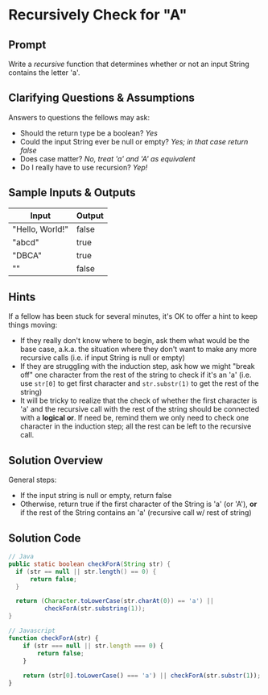 # Recursively Check for "A"


## Prompt

Write a *recursive* function that determines whether or not an input
String contains the letter 'a'.


## Clarifying Questions & Assumptions

Answers to questions the fellows may ask:
* Should the return type be a boolean? _Yes_
* Could the input String ever be null or empty? _Yes; in that case return false_
* Does case matter? _No, treat 'a' and 'A' as equivalent_
* Do I really have to use recursion? _Yep!_


## Sample Inputs & Outputs

| Input | Output |
|---|---|
| "Hello, World!" | false |
| "abcd" | true |
| "DBCA" | true |
| "" | false |


## Hints

If a fellow has been stuck for several minutes,
it's OK to offer a hint to keep things moving:
* If they really don't know where to begin, ask them what would be the base case, a.k.a. the situation where they don't want to make any more recursive calls (i.e. if input String is null or empty)
* If they are struggling with the induction step, ask how we might "break off" one character from the rest of the string to check if it's an 'a' (i.e. use `str[0]` to get first character and `str.substr(1)` to get the rest of the string)
* It will be tricky to realize that the check of whether the first character is 'a' and the recursive call with the rest of the string should be connected with a **logical or**. If need be, remind them we only need to check one character in the induction step; all the rest can be left to the recursive call.


## Solution Overview

General steps:
* If the input string is null or empty, return false
* Otherwise, return true if the first character of the String is 'a' (or 'A'), **or** if the rest of the String contains an 'a' (recursive call w/ rest of string)

## Solution Code

```java
// Java
public static boolean checkForA(String str) {
  if (str == null || str.length() == 0) {
      return false;
  }

  return (Character.toLowerCase(str.charAt(0)) == 'a') ||
          checkForA(str.substring(1));
}
```


```javascript
// Javascript
function checkForA(str) {
    if (str === null || str.length === 0) {
        return false;
    }
  
    return (str[0].toLowerCase() === 'a') || checkForA(str.substr(1));
}
```
